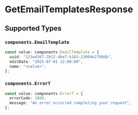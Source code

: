 # GetEmailTemplatesResponse


## Supported Types

### `components.EmailTemplate`

```typescript
const value: components.EmailTemplate = {
  uuid: "123e4567-2b12-4be7-b163-23004e2798db",
  editDate: "2025-07-01 12:00:00",
  name: "<value>",
};
```

### `components.ErrorT`

```typescript
const value: components.ErrorT = {
  errorCode: 1000,
  message: "An error occurred completing your request",
};
```

